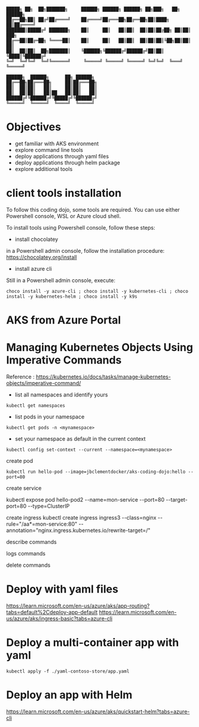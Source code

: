 
    █████╗ ██╗  ██╗███████╗     ██████╗ ██████╗ ██████╗ ██╗███╗   ██╗ ██████╗     
    ██╔══██╗██║ ██╔╝██╔════╝    ██╔════╝██╔═══██╗██╔══██╗██║████╗  ██║██╔════╝     
    ███████║█████╔╝ ███████╗    ██║     ██║   ██║██║  ██║██║██╔██╗ ██║██║  ███╗    
    ██╔══██║██╔═██╗ ╚════██║    ██║     ██║   ██║██║  ██║██║██║╚██╗██║██║   ██║    
    ██║  ██║██║  ██╗███████║    ╚██████╗╚██████╔╝██████╔╝██║██║ ╚████║╚██████╔╝    
    ╚═╝  ╚═╝╚═╝  ╚═╝╚══════╝     ╚═════╝ ╚═════╝ ╚═════╝ ╚═╝╚═╝  ╚═══╝ ╚═════╝     
                                                                                
    ██████╗  ██████╗      ██╗ ██████╗                                              
    ██╔══██╗██╔═══██╗     ██║██╔═══██╗                                             
    ██║  ██║██║   ██║     ██║██║   ██║                                             
    ██║  ██║██║   ██║██   ██║██║   ██║                                             
    ██████╔╝╚██████╔╝╚█████╔╝╚██████╔╝                                             
    ╚═════╝  ╚═════╝  ╚════╝  ╚═════╝                                              
                                                                                

# Objectives

- get familiar with AKS environment
- explore command line tools
- deploy applications through yaml files
- deploy applications through helm package
- explore additional tools
                                                                                                                    
# client tools installation

To follow this coding dojo, some tools are required.
You can use either Powershell console, WSL or Azure cloud shell.

To install tools using Powershell console, follow these steps:

- install chocolatey

in a Powershell admin console, follow the installation procedure: https://chocolatey.org/install

- install azure cli

Still in a Powershell admin console, execute:
```shell
choco install -y azure-cli ; choco install -y kubernetes-cli ; choco install -y kubernetes-helm ; choco install -y k9s
```

# AKS from Azure Portal



# Managing Kubernetes Objects Using Imperative Commands

Reference : https://kubernetes.io/docs/tasks/manage-kubernetes-objects/imperative-command/

- list all namespaces and identify yours

```shell
kubectl get namespaces
```

- list pods in your namespace
```shell
kubectl get pods -n <mynamespace>
```

- set your namespace as default in the current context
```shell
kubectl config set-context --current --namespace=<mynamespace>
```

create pod
```shell
kubectl run hello-pod --image=jbclementdocker/aks-coding-dojo:hello --port=80
```

create service

kubectl expose pod hello-pod2 --name=mon-service --port=80 --target-port=80 --type=ClusterIP

create ingress
kubectl create ingress ingress3 --class=nginx   --rule="/aa*=mon-service:80"   --annotation="nginx.ingress.kubernetes.io/rewrite-target=/"

describe commands

logs commands

delete commands

# Deploy with yaml files

https://learn.microsoft.com/en-us/azure/aks/app-routing?tabs=default%2Cdeploy-app-default
https://learn.microsoft.com/en-us/azure/aks/ingress-basic?tabs=azure-cli


# Deploy a multi-container app with yaml

```shell
kubectl apply -f ./yaml-contoso-store/app.yaml
```

# Deploy an app with Helm

https://learn.microsoft.com/en-us/azure/aks/quickstart-helm?tabs=azure-cli


